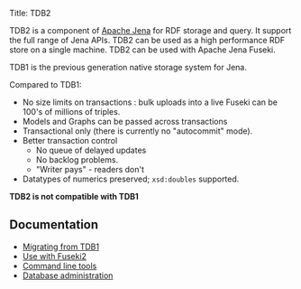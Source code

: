 Title: TDB2

TDB2 is a component of
[Apache Jena](http://jena.apache.org) for RDF storage
and query.  It support the full range of Jena APIs.
TDB2 can be used as a high performance RDF store on a single machine.
TDB2 can be used with Apache Jena Fuseki.

TDB1 is the previous generation native storage system for Jena.

Compared to TDB1:

- No size limits on transactions : bulk uploads into a live Fuseki can be 100's
of millions of triples.
- Models and Graphs can be passed across transactions
- Transactional only (there is currently no "autocommit" mode).
- Better transaction control
    - No queue of delayed updates
    - No backlog problems.
    - "Writer pays" - readers don't
- Datatypes of numerics preserved; `xsd:doubles` supported.

**TDB2 is not compatible with TDB1**

## Documentation

-  [Migrating from TDB1](tdb2_migration.html)
-  [Use with Fuseki2](tdb2_fuseki.html)
-  [Command line tools](tdb2_cmds.html)
-  [Database administration](tdb2_admin.html)
